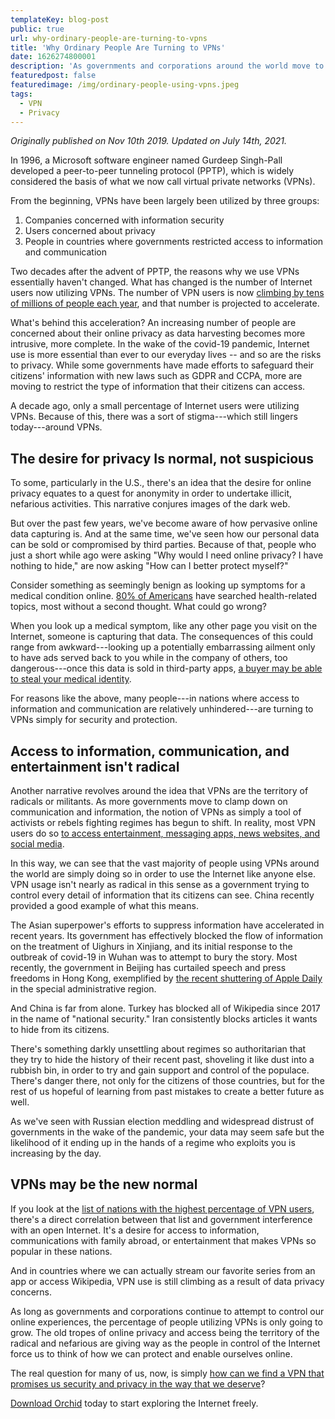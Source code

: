```yaml
---
templateKey: blog-post
public: true
url: why-ordinary-people-are-turning-to-vpns
title: 'Why Ordinary People Are Turning to VPNs'
date: 1626274800001
description: 'As governments and corporations around the world move to control our online experiences, VPN usage worldwide is growing at an astronomical pace. But along with this growth, misconceptions about what type of—and why—people are using the technology still abound.'
featuredpost: false
featuredimage: /img/ordinary-people-using-vpns.jpeg
tags:
  - VPN
  - Privacy
---
```

*Originally published on Nov 10th 2019.*
*Updated on July 14th, 2021.*

In 1996, a Microsoft software engineer named Gurdeep Singh-Pall developed a peer-to-peer tunneling protocol (PPTP), which is widely considered the basis of what we now call virtual private networks (VPNs).

From the beginning, VPNs have been largely been utilized by three groups:

1. Companies concerned with information security
2. Users concerned about privacy
3. People in countries where governments restricted access to information and communication

Two decades after the advent of PPTP, the reasons why we use VPNs essentially haven't changed. What has changed is the number of Internet users now utilizing VPNs. The number of VPN users is now [climbing by tens of millions of people each year](https://dataprot.net/statistics/vpn-statistics/), and that number is projected to accelerate.

What's behind this acceleration? An increasing number of people are concerned about their online privacy as data harvesting becomes more intrusive, more complete. In the wake of the covid-19 pandemic, Internet use is more essential than ever to our everyday lives -- and so are the risks to privacy. While some governments have made efforts to safeguard their citizens' information with new laws such as GDPR and CCPA, more are moving to restrict the type of information that their citizens can access.

A decade ago, only a small percentage of Internet users were utilizing VPNs. Because of this, there was a sort of stigma---which still lingers today---around VPNs.

## The desire for privacy Is normal, not suspicious

To some, particularly in the U.S., there's an idea that the desire for online privacy equates to a quest for anonymity in order to undertake illicit, nefarious activities. This narrative conjures images of the dark web.

But over the past few years, we've become aware of how pervasive online data capturing is. And at the same time, we've seen how our personal data can be sold or compromised by third parties. Because of that, people who just a short while ago were asking "Why would I need online privacy? I have nothing to hide," are now asking "How can I better protect myself?"

Consider something as seemingly benign as looking up symptoms for a medical condition online. [80% of Americans](https://www.nbcnews.com/id/wbna3077086#.XPGXZYhKiM9) have searched health-related topics, most without a second thought. What could go wrong?

When you look up a medical symptom, like any other page you visit on the Internet, someone is capturing that data. The consequences of this could range from awkward---looking up a potentially embarrassing ailment only to have ads served back to you while in the company of others, too dangerous---once this data is sold in third-party apps, [a buyer may be able to steal your medical identity](https://www.consumerreports.org/medical-symptoms/should-you-google-your-medical-symptoms/).

For reasons like the above, many people---in nations where access to information and communication are relatively unhindered---are turning to VPNs simply for security and protection.

## Access to information, communication, and entertainment isn't radical

Another narrative revolves around the idea that VPNs are the territory of radicals or militants. As more governments move to clamp down on communication and information, the notion of VPNs as simply a tool of activists or rebels fighting regimes has begun to shift. In reality, most VPN users do so [to access entertainment, messaging apps, news websites, and social media](https://thebestvpn.com/vpn-usage-statistics/).

In this way, we can see that the vast majority of people using VPNs around the world are simply doing so in order to use the Internet like anyone else. VPN usage isn't nearly as radical in this sense as a government trying to control every detail of information that its citizens can see. China recently provided a good example of what this means.

The Asian superpower's efforts to suppress information have accelerated in recent years. Its government has effectively blocked the flow of information on the treatment of Uighurs in Xinjiang, and its initial response to the outbreak of covid-19 in Wuhan was to attempt to bury the story. Most recently, the government in Beijing has curtailed speech and press freedoms in Hong Kong, exemplified by [the recent shuttering of Apple Daily](https://www.cnn.com/2021/06/25/business/hong-kong-business-confidence-intl-hnk/index.html) in the special administrative region.

And China is far from alone. Turkey has blocked all of Wikipedia since 2017 in the name of "national security." Iran consistently blocks articles it wants to hide from its citizens.

There's something darkly unsettling about regimes so authoritarian that they try to hide the history of their recent past, shoveling it like dust into a rubbish bin, in order to try and gain support and control of the populace. There's danger there, not only for the citizens of those countries, but for the rest of us hopeful of learning from past mistakes to create a better future as well.

As we've seen with Russian election meddling and widespread distrust of governments in the wake of the pandemic, your data may seem safe but the likelihood of it ending up in the hands of a regime who exploits you is increasing by the day.

## VPNs may be the new normal

If you look at the [list of nations with the highest percentage of VPN users](https://www.vpnmentor.com/blog/vpn-use-data-privacy-stats/), there's a direct correlation between that list and government interference with an open Internet. It's a desire for access to information, communications with family abroad, or entertainment that makes VPNs so popular in these nations.

And in countries where we can actually stream our favorite series from an app or access Wikipedia, VPN use is still climbing as a result of data privacy concerns.

As long as governments and corporations continue to attempt to control our online experiences, the percentage of people utilizing VPNs is only going to grow. The old tropes of online privacy and access being the territory of the radical and nefarious are giving way as the people in control of the Internet force us to think of how we can protect and enable ourselves online.

The real question for many of us, now, is simply [how can we find a VPN that promises us security and privacy in the way that we deserve](/starting-today-it-only-costs-1-to-get-started-with-orchid/)?

[Download Orchid](https://www.orchid.com/download) today to start exploring the Internet freely.